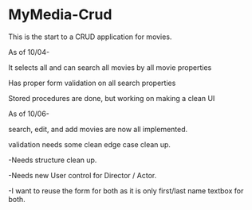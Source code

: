 # MyMedia-Crud

This is the start to a CRUD application for movies.

As of 10/04-

It selects all and can search all movies by all movie properties

Has proper form validation on all search properties 

Stored procedures are done, but working on making a clean UI

As of 10/06-

search, edit, and add movies are now all implemented.

validation needs some clean edge case clean up.

-Needs structure clean up.

-Needs new User control for Director / Actor.

-I want to reuse the form for both as it is only first/last name textbox for both.

